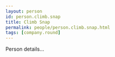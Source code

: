 ```yaml
---
layout: person
id: person.climb.snap
title: Climb Snap
permalink: people/person.climb.snap.html
tags: [company.round]
---
```


Person details...